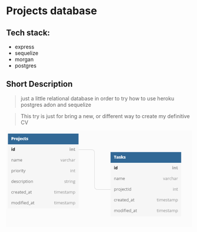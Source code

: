 # Projects database

## Tech stack:
- express
- sequelize
- morgan
- postgres

## Short Description

> just a little relational database in order to try how to use heroku postgres adon and sequelize

> This try is just for bring a new, or different way to create my definitive CV

![alt text][logo]

[logo]: design.png "Image text"
